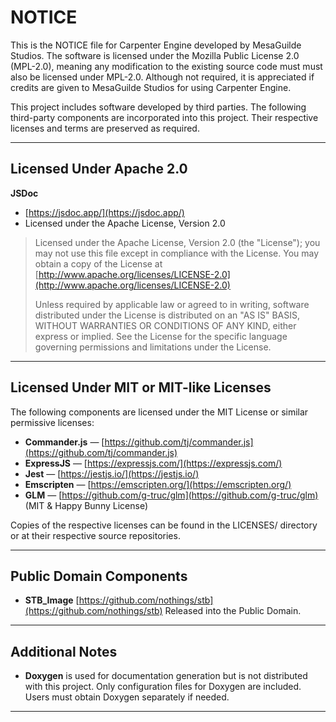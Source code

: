 # NOTICE

This is the NOTICE file for Carpenter Engine developed by MesaGuilde Studios.
The software is licensed under the Mozilla Public License 2.0 (MPL-2.0), meaning
any modification to the existing source code must must also be licensed under
MPL-2.0. Although not required, it is appreciated if credits are given to
MesaGuilde Studios for using Carpenter Engine.

This project includes software developed by third parties. The following third-party
components are incorporated into this project. Their respective licenses and terms are
preserved as required.

---

## Licensed Under Apache 2.0

**JSDoc**
- [https://jsdoc.app/](https://jsdoc.app/)
- Licensed under the Apache License, Version 2.0

> Licensed under the Apache License, Version 2.0 (the "License");
> you may not use this file except in compliance with the License.
> You may obtain a copy of the License at
> [http://www.apache.org/licenses/LICENSE-2.0](http://www.apache.org/licenses/LICENSE-2.0)
>
> Unless required by applicable law or agreed to in writing, software
> distributed under the License is distributed on an "AS IS" BASIS,
> WITHOUT WARRANTIES OR CONDITIONS OF ANY KIND, either express or implied.
> See the License for the specific language governing permissions and
> limitations under the License.

---

## Licensed Under MIT or MIT-like Licenses

The following components are licensed under the MIT License or similar permissive licenses:

- **Commander.js** — [https://github.com/tj/commander.js](https://github.com/tj/commander.js)
- **ExpressJS** — [https://expressjs.com/](https://expressjs.com/)
- **Jest** — [https://jestjs.io/](https://jestjs.io/)
- **Emscripten** — [https://emscripten.org/](https://emscripten.org/)
- **GLM** — [https://github.com/g-truc/glm](https://github.com/g-truc/glm) (MIT & Happy Bunny License)

Copies of the respective licenses can be found in the LICENSES/ directory or at their respective source repositories.

---

## Public Domain Components

- **STB_Image**
  [https://github.com/nothings/stb](https://github.com/nothings/stb)
  Released into the Public Domain.

---

## Additional Notes

- **Doxygen** is used for documentation generation but is not distributed with this project.
  Only configuration files for Doxygen are included. Users must obtain Doxygen separately if needed.

---
